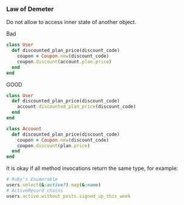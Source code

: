 ### Law of Demeter

Do not allow to access inner state of another object.

Bad
```ruby
class User
  def discounted_plan_price(discount_code)
    coupon = Coupon.new(discount_code)
    coupon.discount(account.plan.price)
  end
end
```
GOOD
```ruby
class User
  def discounted_plan_price(discount_code)
    account.discounted_plan_price(discount_code)
  end
end

class Account
  def discounted_plan_price(discount_code)
    coupon = Coupon.new(discount_code)
    coupon.discount(plan.price)
  end
end
```

It is okay if all method invocations return the same type, for example:

```ruby
# Ruby's Enumerable
users.select(&:active?).map(&:name)
# ActiveRecord chains
users.active.without_posts.signed_up_this_week
```
